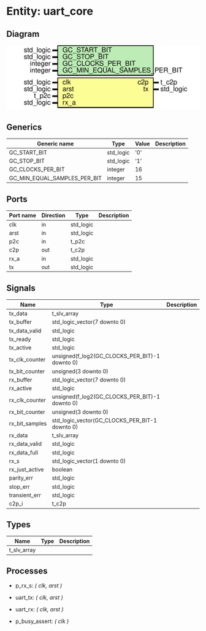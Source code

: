 # Entity: uart_core
## Diagram
![Diagram](uart_core.svg "Diagram")
## Generics
| Generic name                 | Type      | Value | Description |
| ---------------------------- | --------- | ----- | ----------- |
| GC_START_BIT                 | std_logic | '0'   |             |
| GC_STOP_BIT                  | std_logic | '1'   |             |
| GC_CLOCKS_PER_BIT            | integer   | 16    |             |
| GC_MIN_EQUAL_SAMPLES_PER_BIT | integer   | 15    |             |
## Ports
| Port name | Direction | Type      | Description |
| --------- | --------- | --------- | ----------- |
| clk       | in        | std_logic |             |
| arst      | in        | std_logic |             |
| p2c       | in        | t_p2c     |             |
| c2p       | out       | t_c2p     |             |
| rx_a      | in        | std_logic |             |
| tx        | out       | std_logic |             |
## Signals
| Name           | Type                                           | Description |
| -------------- | ---------------------------------------------- | ----------- |
| tx_data        | t_slv_array                                    |             |
| tx_buffer      | std_logic_vector(7 downto 0)                   |             |
| tx_data_valid  | std_logic                                      |             |
| tx_ready       | std_logic                                      |             |
| tx_active      | std_logic                                      |             |
| tx_clk_counter | unsigned(f_log2(GC_CLOCKS_PER_BIT)-1 downto 0) |             |
| tx_bit_counter | unsigned(3 downto 0)                           |             |
| rx_buffer      | std_logic_vector(7 downto 0)                   |             |
| rx_active      | std_logic                                      |             |
| rx_clk_counter | unsigned(f_log2(GC_CLOCKS_PER_BIT)-1 downto 0) |             |
| rx_bit_counter | unsigned(3 downto 0)                           |             |
| rx_bit_samples | std_logic_vector(GC_CLOCKS_PER_BIT-1 downto 0) |             |
| rx_data        | t_slv_array                                    |             |
| rx_data_valid  | std_logic                                      |             |
| rx_data_full   | std_logic                                      |             |
| rx_s           | std_logic_vector(1 downto 0)                   |             |
| rx_just_active | boolean                                        |             |
| parity_err     | std_logic                                      |             |
| stop_err       | std_logic                                      |             |
| transient_err  | std_logic                                      |             |
| c2p_i          | t_c2p                                          |             |
## Types
| Name        | Type | Description |
| ----------- | ---- | ----------- |
| t_slv_array |      |             |
## Processes
- p_rx_s: _( clk, arst )_

- uart_tx: _( clk, arst )_

- uart_rx: _( clk, arst )_

- p_busy_assert: _( clk )_

